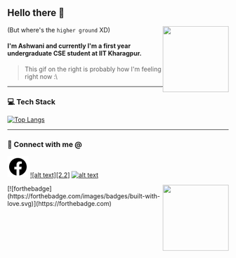 ## Hello there 👋
(But where's the `higher ground` XD)
<img align="right" height = "150" width = "150" src="./svg/giphy.webp">
#### I'm Ashwani and currently I'm a first year undergraduate CSE student at IIT Kharagpur.

> This gif on the right is probably how I'm feeling right now :\

---
### 💻 Tech Stack
[![Top Langs](https://github-readme-stats.vercel.app/api/top-langs/?username=sneaky-potato&layout=compact)](https://github.com/anuraghazra/github-readme-stats)

---
### 🤝 Connect with me @
[![alt text][1.1]][1]
[![alt text][2.2]][2]
[![alt text][3.1]][3]

[1.1]: ./svg/facebook.svg (facebook)
[2.1]: ./svg/linkedin.svg (linkedin)
[3.1]: ./svg/email.svg (email)

[1]: hhttps://www.facebook.com/ashwani.kamal.3979
[2]: https://www.linkedin.com/in/ashwani-kumar-kamal-774460212/
[3]: mailto:rajivkamal.im421@gmail.com

<img align = "right" height = "150" width = "150" src="https://media.giphy.com/media/LwHaQCGZMdD9Ghalrl/giphy.gif">   
[![forthebadge](https://forthebadge.com/images/badges/built-with-love.svg)](https://forthebadge.com)
